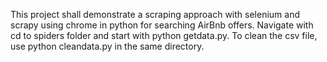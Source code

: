 This project shall demonstrate a scraping approach with selenium and scrapy using chrome in python for searching AirBnb offers. Navigate with cd to spiders folder and start with python getdata.py. To clean the csv file, use python cleandata.py in the same directory. 
